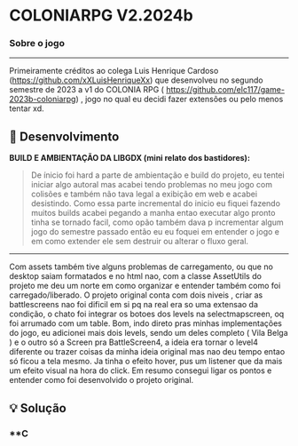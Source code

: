 
# COLONIARPG V2.2024b
### **Sobre  o jogo**

---
Primeiramente créditos ao colega Luis Henrique Cardoso (https://github.com/xXLuisHenriqueXx) que desenvolveu no segundo semestre de 2023 a v1 do COLONIA RPG ( https://github.com/elc117/game-2023b-coloniarpg) , jogo no qual eu decidi fazer extensões ou pelo menos tentar xd.

## **📖 Desenvolvimento**  
**BUILD E AMBIENTAÇÃO DA LIBGDX (mini relato dos bastidores):**  
> De ínicio foi hard a parte de ambientação e build do projeto, eu tentei iniciar algo autoral mas acabei tendo problemas no meu jogo com colisões e também não tava legal a exibição em web e acabei desistindo. Como essa parte incremental do inicio eu fiquei fazendo muitos builds acabei pegando a manha entao executar algo pronto tinha se tornado facil, como opão também dava p incrementar algum jogo do semestre passado então eu eu foquei em entender o jogo e em como extender ele sem destruir ou alterar o fluxo geral.

---
Com assets também tive alguns problemas de carregamento, ou que no desktop saiam formatados e no html nao, com a classe AssetUtils do projeto me deu um norte em como organizar e entender também como foi carregado/liberado. O projeto original conta com dois niveis , criar as battlescreens nao foi dificil em si pq na real era so uma extensao da condição, o chato foi integrar os botoes dos levels na selectmapscreen, oq foi arrumado com um table. Bom, indo direto pras minhas implementações do jogo, eu adicionei mais dois levels, sendo um deles completo ( Vila Belga ) e o outro só a Screen pra BattleScreen4, a ideia era tornar o level4 diferente ou trazer coisas da minha ideia original mas nao deu tempo entao só ficou a tela mesmo. Ja tinha o efeito hover, pus um listener que da mais um efeito visual na hora do click. Em resumo consegui ligar os pontos e entender como foi desenvolvido o projeto original.


## **💡 Solução**  
 

### **C
